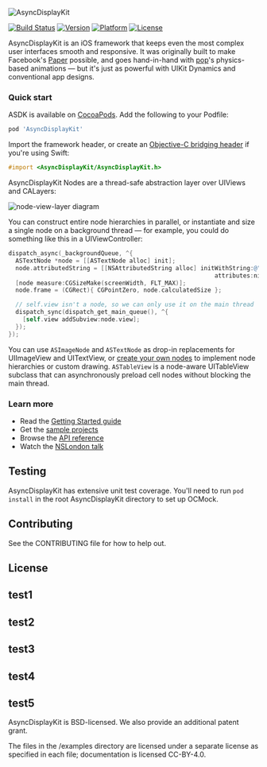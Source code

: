 ![AsyncDisplayKit](https://github.com/facebook/AsyncDisplayKit/blob/master/docs/assets/logo.png)

[![Build Status](https://travis-ci.org/facebook/AsyncDisplayKit.svg)](https://travis-ci.org/facebook/AsyncDisplayKit)
 [![Version](http://img.shields.io/cocoapods/v/AsyncDisplayKit.svg)](http://cocoapods.org/?q=AsyncDisplayKit)
 [![Platform](http://img.shields.io/cocoapods/p/AsyncDisplayKit.svg)]()
 [![License](http://img.shields.io/cocoapods/l/AsyncDisplayKit.svg)](https://github.com/facebook/AsyncDisplayKit/blob/master/LICENSE)

AsyncDisplayKit is an iOS framework that keeps even the most complex user
interfaces smooth and responsive.  It was originally built to make Facebook's
[Paper](https://facebook.com/paper) possible, and goes hand-in-hand with
[pop](https://github.com/facebook/pop)'s physics-based animations &mdash; but
it's just as powerful with UIKit Dynamics and conventional app designs.

### Quick start

ASDK is available on [CocoaPods](http://cocoapods.org).  Add the following to your Podfile:

```ruby
pod 'AsyncDisplayKit'
```

Import the framework header, or create an [Objective-C bridging
header](https://developer.apple.com/library/ios/documentation/swift/conceptual/buildingcocoaapps/MixandMatch.html)
if you're using Swift:

```objective-c
#import <AsyncDisplayKit/AsyncDisplayKit.h>
```

AsyncDisplayKit Nodes are a thread-safe abstraction layer over UIViews and
CALayers:

![node-view-layer diagram](https://github.com/facebook/AsyncDisplayKit/blob/master/docs/assets/node-view-layer.png)

You can construct entire node hierarchies in parallel, or instantiate and size
a single node on a background thread &mdash; for example, you could do
something like this in a UIViewController:

```objective-c
dispatch_async(_backgroundQueue, ^{
  ASTextNode *node = [[ASTextNode alloc] init];
  node.attributedString = [[NSAttributedString alloc] initWithString:@"hello!"
                                                          attributes:nil];
  [node measure:CGSizeMake(screenWidth, FLT_MAX)];
  node.frame = (CGRect){ CGPointZero, node.calculatedSize };

  // self.view isn't a node, so we can only use it on the main thread
  dispatch_sync(dispatch_get_main_queue(), ^{
    [self.view addSubview:node.view];
  });
});
```

You can use `ASImageNode` and `ASTextNode` as drop-in replacements for
UIImageView and UITextView, or [create your own
nodes](https://github.com/facebook/AsyncDisplayKit/blob/master/AsyncDisplayKit/ASDisplayNode%2BSubclasses.h)
to implement node hierarchies or custom drawing.  `ASTableView` is a node-aware
UITableView subclass that can asynchronously preload cell nodes without
blocking the main thread.

### Learn more

* Read the [Getting Started guide](http://asyncdisplaykit.org/guide/)
* Get the [sample projects](https://github.com/facebook/AsyncDisplayKit/tree/master/examples)
* Browse the [API reference](http://asyncdisplaykit.org/appledoc/)
* Watch the [NSLondon talk](http://vimeo.com/103589245)

## Testing

AsyncDisplayKit has extensive unit test coverage.  You'll need to run `pod install` in the root AsyncDisplayKit directory to set up OCMock.

## Contributing

See the CONTRIBUTING file for how to help out.

## License

## test1
## test2
## test3
## test4
## test5

AsyncDisplayKit is BSD-licensed.  We also provide an additional patent grant.

The files in the /examples directory are licensed under a separate license as specified in each file; documentation is licensed CC-BY-4.0.
